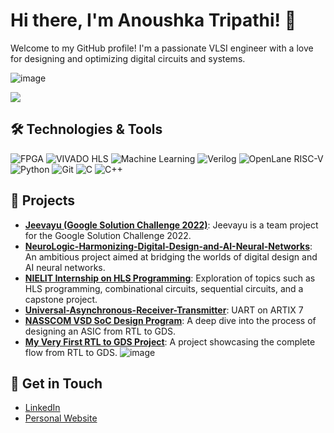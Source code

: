 # Hi there, I'm Anoushka Tripathi! 👋

Welcome to my GitHub profile! I'm a passionate VLSI engineer with a love for designing and optimizing digital circuits and systems.

![image](https://github.com/user-attachments/assets/d92f4742-9eef-4944-9e78-ae1416e52454)

![](https://komarev.com/ghpvc/?username=AnoushkaTripathi&color=green)


## 🛠️ Technologies & Tools

![FPGA](https://img.shields.io/badge/-FPGA-333?style=flat&logo=fpga)
![VIVADO HLS](https://img.shields.io/badge/-VIVADO_HLS-333?style=flat&logo=xilinx)
![Machine Learning](https://img.shields.io/badge/-Machine_Learning-333?style=flat&logo=machine-learning)
![Verilog](https://img.shields.io/badge/-Verilog-333?style=flat&logo=verilog)
![OpenLane RISC-V](https://img.shields.io/badge/-OpenLane_RISC_V-333?style=flat&logo=risc-v)
![Python](https://img.shields.io/badge/-Python-333?style=flat&logo=python)
![Git](https://img.shields.io/badge/-Git-333?style=flat&logo=git)
![C](https://img.shields.io/badge/-C-333?style=flat&logo=c)
![C++](https://img.shields.io/badge/-C++-333?style=flat&logo=c%2B%2B)



## 🚀 Projects

- **[Jeevayu (Google Solution Challenge 2022)](https://github.com/adarshnagrikar14/jeevayu-gsc-22)**: Jeevayu is a team project for the Google Solution Challenge 2022.
- **[NeuroLogic-Harmonizing-Digital-Design-and-AI-Neural-Networks](https://github.com/AnoushkaTripathi/NeuroLogic-Harmonizing-Digital-Design-and-AI-Neural-Networks)**: An ambitious project aimed at bridging the worlds of digital design and AI neural networks.
- **[NIELIT Internship on HLS Programming](https://github.com/AnoushkaTripathi/NIELIT-INTERNSHIP-ON-HLS-PROGRAMMING)**: Exploration of topics such as HLS programming, combinational circuits, sequential circuits, and a capstone project.
- **[Universal-Asynchronous-Receiver-Transmitter](https://github.com/AnoushkaTripathi/Universal-Asynchronous-Receiver-Transmitter)**: UART on ARTIX 7
- **[NASSCOM VSD SoC Design Program](https://github.com/AnoushkaTripathi/NASSCOM-VSD-SoC-design-Program)**: A deep dive into the process of designing an ASIC from RTL to GDS.
- **[My Very First RTL to GDS Project](https://github.com/AnoushkaTripathi/My_Very_first_RTLtoGDS-Project)**: A project showcasing the complete flow from RTL to GDS.
![image](https://github.com/user-attachments/assets/6892b92d-2631-4549-b277-f28325d73340)



## 💬 Get in Touch

- [LinkedIn](in/anoushkastripathi)
- [Personal Website](https://yourwebsite.com)

